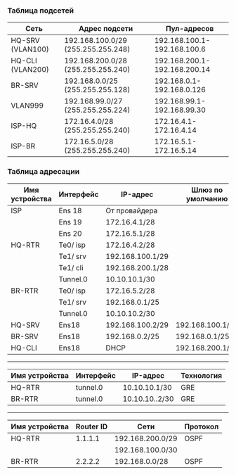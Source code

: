 ### Таблица подсетей
| Cеть | Адрес подсети | Пул-адресов |
|------|---------------|-------------|
| HQ-SRV (VLAN100) | 192.168.100.0/29 (255.255.255.248) | 192.168.100.1-192.168.100.6 |
| HQ-CLI (VLAN200) | 192.168.200.0/28 (255.255.255.240) | 192.168.200.1-192.168.200.14 |
| BR-SRV | 192.168.0.0/25 (255.255.255.128) | 192.168.0.1-192.168.0.126 |
| VLAN999 | 192.168.99.0/27 (255.255.255.224) | 192.168.99.1-192.168.99.30 |
| ISP-HQ | 172.16.4.0/28  (255.255.255.240) | 172.16.4.1-172.16.4.14 |
| ISP-BR | 172.16.5.0/28 (255.255.255.240) | 172.16.5.1-172.16.5.14 |

### Таблица адресации

| Имя устройства | Интерфейс | IP-адрес | Шлюз по умолчанию |
|----------------|-----------|----------|-------------------|
| ISP | Ens 18 | От провайдера | |
| | Ens 19 | 172.16.4.1/28 | |
| | Ens 20 | 172.16.5.1/28 | |
| HQ-RTR | Te0/ isp | 172.16.4.2/28 | |
| | Te1/ srv | 192.168.100.1/29 | |
| | Te1/ cli | 192.168.200.1/28 | |
| | Tunnel.0 | 10.10.10.1/30 | |
| BR-RTR | Te0/ isp | 172.16.5.2/28 | |
| | Te1/ srv | 192.168.0.1/25 | |
| | Tunnel.0 | 10.10.10.2/30 | |
| HQ-SRV | Ens18 | 192.168.100.2/29 | 192.168.100.1/29 |	
| BR-SRV | Ens18 | 192.168.0.2/25 | 192.168.0.1/25 |
| HQ-CLI | Ens18 | DHCP | 192.168.200.1/28 |	

---

| Имя устройства | Интерфейс | IP-адрес | Технология |
|----------------|-----------|----------|------------|
| HQ-RTR | tunnel.0 | 10.10.10.1/30 | GRE |
| BR-RTR | tunnel.0 | 10.10.10..2/30 | GRE |	

---

| Имя устройства | Router ID | Сети | Протокол |
|----------------|-----------|------|----------|
| HQ-RTR | 1.1.1.1 | 192.168.200.0/29 | OSPF |
| | | 192.168.100.0/30 | |	
|BR-RTR | 2.2.2.2 | 192.168.0.0/28 | OSPF |
	
